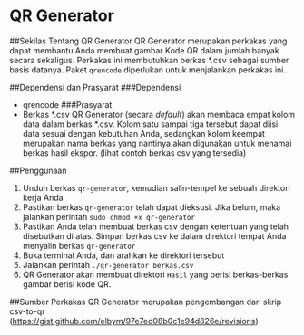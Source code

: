 # QR Generator

##Sekilas Tentang QR Generator
QR Generator merupakan perkakas yang dapat membantu Anda membuat gambar Kode QR dalam jumlah banyak secara sekaligus. Perkakas ini membutuhkan berkas *.csv sebagai sumber basis datanya. Paket `qrencode` diperlukan untuk menjalankan perkakas ini.

##Dependensi dan Prasyarat
###Dependensi
- qrencode
###Prasyarat
- Berkas *.csv 
QR Generator (secara _default_) akan membaca empat kolom data dalam berkas *.csv. Kolom satu sampai tiga tersebut dapat diisi data sesuai dengan kebutuhan Anda, sedangkan kolom keempat merupakan nama berkas yang nantinya akan digunakan untuk menamai berkas hasil ekspor. (lihat contoh berkas csv yang tersedia)

##Penggunaan
1. Unduh berkas `qr-generator`, kemudian salin-tempel ke sebuah direktori kerja Anda
2. Pastikan berkas `qr-generator` telah dapat dieksusi. Jika belum, maka jalankan perintah `sudo chmod +x qr-generator`
3. Pastikan Anda telah membuat berkas csv dengan ketentuan yang telah disebutkan di atas. Simpan berkas csv ke dalam direktori tempat Anda menyalin berkas `qr-generator` 
4. Buka terminal Anda, dan arahkan ke direktori tersebut
5. Jalankan perintah `./qr-generator berkas.csv`
6. QR Generator akan membuat direktori 	`Hasil` yang berisi berkas-berkas gambar berisi kode QR.

##Sumber
Perkakas QR Generator merupakan pengembangan dari skrip csv-to-qr (https://gist.github.com/elbym/97e7ed08b0c1e94d826e/revisions)

